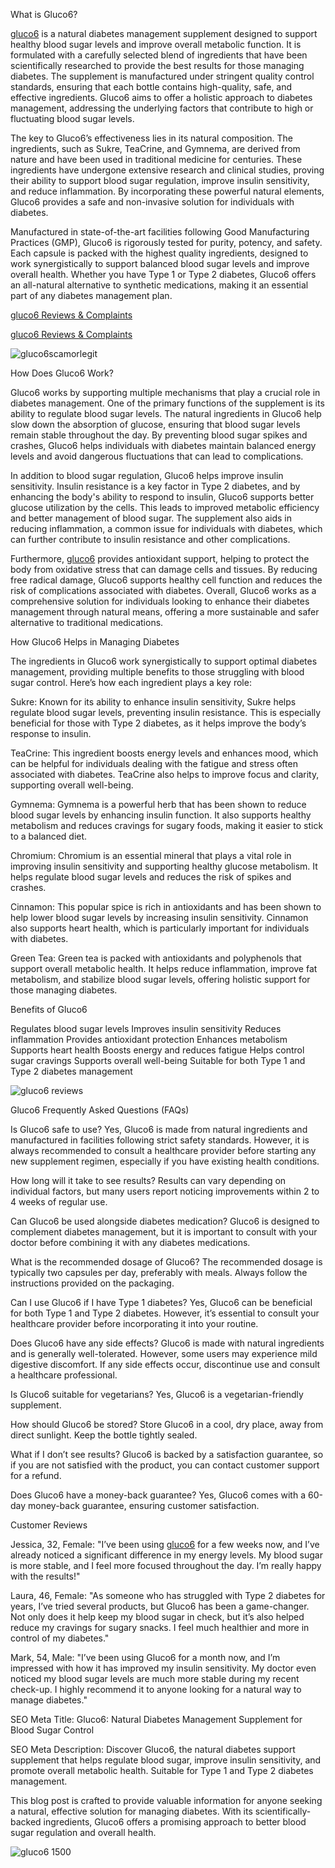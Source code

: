 What is Gluco6?

[gluco6](https://us-gluco6-buy.shop/) is a natural diabetes management supplement designed to support healthy blood sugar levels and improve overall metabolic function. It is formulated with a carefully selected blend of ingredients that have been scientifically researched to provide the best results for those managing diabetes. The supplement is manufactured under stringent quality control standards, ensuring that each bottle contains high-quality, safe, and effective ingredients. Gluco6 aims to offer a holistic approach to diabetes management, addressing the underlying factors that contribute to high or fluctuating blood sugar levels.

The key to Gluco6’s effectiveness lies in its natural composition. The ingredients, such as Sukre, TeaCrine, and Gymnema, are derived from nature and have been used in traditional medicine for centuries. These ingredients have undergone extensive research and clinical studies, proving their ability to support blood sugar regulation, improve insulin sensitivity, and reduce inflammation. By incorporating these powerful natural elements, Gluco6 provides a safe and non-invasive solution for individuals with diabetes.

Manufactured in state-of-the-art facilities following Good Manufacturing Practices (GMP), Gluco6 is rigorously tested for purity, potency, and safety. Each capsule is packed with the highest quality ingredients, designed to work synergistically to support balanced blood sugar levels and improve overall health. Whether you have Type 1 or Type 2 diabetes, Gluco6 offers an all-natural alternative to synthetic medications, making it an essential part of any diabetes management plan.

[gluco6 Reviews & Complaints](https://gluco6.com/text/?hopId=34214399-ff91-4682-b625-a0c9b0a3cef9&hop=fatlreview&)

[gluco6 Reviews & Complaints](https://gluco6.com/text/?hopId=34214399-ff91-4682-b625-a0c9b0a3cef9&hop=fatlreview&)


![gluco6scamorlegit](https://github.com/user-attachments/assets/25a45ae2-ec70-41e5-87cf-7eda82fa2814)

How Does Gluco6 Work?

Gluco6 works by supporting multiple mechanisms that play a crucial role in diabetes management. One of the primary functions of the supplement is its ability to regulate blood sugar levels. The natural ingredients in Gluco6 help slow down the absorption of glucose, ensuring that blood sugar levels remain stable throughout the day. By preventing blood sugar spikes and crashes, Gluco6 helps individuals with diabetes maintain balanced energy levels and avoid dangerous fluctuations that can lead to complications.

In addition to blood sugar regulation, Gluco6 helps improve insulin sensitivity. Insulin resistance is a key factor in Type 2 diabetes, and by enhancing the body's ability to respond to insulin, Gluco6 supports better glucose utilization by the cells. This leads to improved metabolic efficiency and better management of blood sugar. The supplement also aids in reducing inflammation, a common issue for individuals with diabetes, which can further contribute to insulin resistance and other complications.

Furthermore, [gluco6](https://www.italki.com/tr/post/j6nev4CTIfKg6VqeEvmMm6) provides antioxidant support, helping to protect the body from oxidative stress that can damage cells and tissues. By reducing free radical damage, Gluco6 supports healthy cell function and reduces the risk of complications associated with diabetes. Overall, Gluco6 works as a comprehensive solution for individuals looking to enhance their diabetes management through natural means, offering a more sustainable and safer alternative to traditional medications.

How Gluco6 Helps in Managing Diabetes

The ingredients in Gluco6 work synergistically to support optimal diabetes management, providing multiple benefits to those struggling with blood sugar control. Here’s how each ingredient plays a key role:

Sukre: Known for its ability to enhance insulin sensitivity, Sukre helps regulate blood sugar levels, preventing insulin resistance. This is especially beneficial for those with Type 2 diabetes, as it helps improve the body’s response to insulin.

TeaCrine: This ingredient boosts energy levels and enhances mood, which can be helpful for individuals dealing with the fatigue and stress often associated with diabetes. TeaCrine also helps to improve focus and clarity, supporting overall well-being.

Gymnema: Gymnema is a powerful herb that has been shown to reduce blood sugar levels by enhancing insulin function. It also supports healthy metabolism and reduces cravings for sugary foods, making it easier to stick to a balanced diet.

Chromium: Chromium is an essential mineral that plays a vital role in improving insulin sensitivity and supporting healthy glucose metabolism. It helps regulate blood sugar levels and reduces the risk of spikes and crashes.

Cinnamon: This popular spice is rich in antioxidants and has been shown to help lower blood sugar levels by increasing insulin sensitivity. Cinnamon also supports heart health, which is particularly important for individuals with diabetes.

Green Tea: Green tea is packed with antioxidants and polyphenols that support overall metabolic health. It helps reduce inflammation, improve fat metabolism, and stabilize blood sugar levels, offering holistic support for those managing diabetes.

Benefits of Gluco6

Regulates blood sugar levels
Improves insulin sensitivity
Reduces inflammation
Provides antioxidant protection
Enhances metabolism
Supports heart health
Boosts energy and reduces fatigue
Helps control sugar cravings
Supports overall well-being
Suitable for both Type 1 and Type 2 diabetes management

![gluco6 reviews](https://github.com/user-attachments/assets/8399d02e-8d9c-4821-aa3f-6aaf2639bc1f)


Gluco6 Frequently Asked Questions (FAQs)

Is Gluco6 safe to use? Yes, Gluco6 is made from natural ingredients and manufactured in facilities following strict safety standards. However, it is always recommended to consult a healthcare provider before starting any new supplement regimen, especially if you have existing health conditions.

How long will it take to see results? Results can vary depending on individual factors, but many users report noticing improvements within 2 to 4 weeks of regular use.

Can Gluco6 be used alongside diabetes medication? Gluco6 is designed to complement diabetes management, but it is important to consult with your doctor before combining it with any diabetes medications.

What is the recommended dosage of Gluco6? The recommended dosage is typically two capsules per day, preferably with meals. Always follow the instructions provided on the packaging.

Can I use Gluco6 if I have Type 1 diabetes? Yes, Gluco6 can be beneficial for both Type 1 and Type 2 diabetes. However, it’s essential to consult your healthcare provider before incorporating it into your routine.

Does Gluco6 have any side effects? Gluco6 is made with natural ingredients and is generally well-tolerated. However, some users may experience mild digestive discomfort. If any side effects occur, discontinue use and consult a healthcare professional.

Is Gluco6 suitable for vegetarians? Yes, Gluco6 is a vegetarian-friendly supplement.

How should Gluco6 be stored? Store Gluco6 in a cool, dry place, away from direct sunlight. Keep the bottle tightly sealed.

What if I don’t see results? Gluco6 is backed by a satisfaction guarantee, so if you are not satisfied with the product, you can contact customer support for a refund.

Does Gluco6 have a money-back guarantee? Yes, Gluco6 comes with a 60-day money-back guarantee, ensuring customer satisfaction.

Customer Reviews

Jessica, 32, Female: "I’ve been using [gluco6](https://www.italki.com/tr/post/j6nev4CTIfKg6VqeEvmLtG) for a few weeks now, and I’ve already noticed a significant difference in my energy levels. My blood sugar is more stable, and I feel more focused throughout the day. I’m really happy with the results!"

Laura, 46, Female: "As someone who has struggled with Type 2 diabetes for years, I’ve tried several products, but Gluco6 has been a game-changer. Not only does it help keep my blood sugar in check, but it’s also helped reduce my cravings for sugary snacks. I feel much healthier and more in control of my diabetes."

Mark, 54, Male: "I’ve been using Gluco6 for a month now, and I’m impressed with how it has improved my insulin sensitivity. My doctor even noticed my blood sugar levels are much more stable during my recent check-up. I highly recommend it to anyone looking for a natural way to manage diabetes."

SEO Meta Title: Gluco6: Natural Diabetes Management Supplement for Blood Sugar Control

SEO Meta Description: Discover Gluco6, the natural diabetes support supplement that helps regulate blood sugar, improve insulin sensitivity, and promote overall metabolic health. Suitable for Type 1 and Type 2 diabetes management.

This blog post is crafted to provide valuable information for anyone seeking a natural, effective solution for managing diabetes. With its scientifically-backed ingredients, Gluco6 offers a promising approach to better blood sugar regulation and overall health.


![gluco6 1500](https://github.com/user-attachments/assets/cf7fd215-714b-4bc4-975e-c5533bfc19f6)


